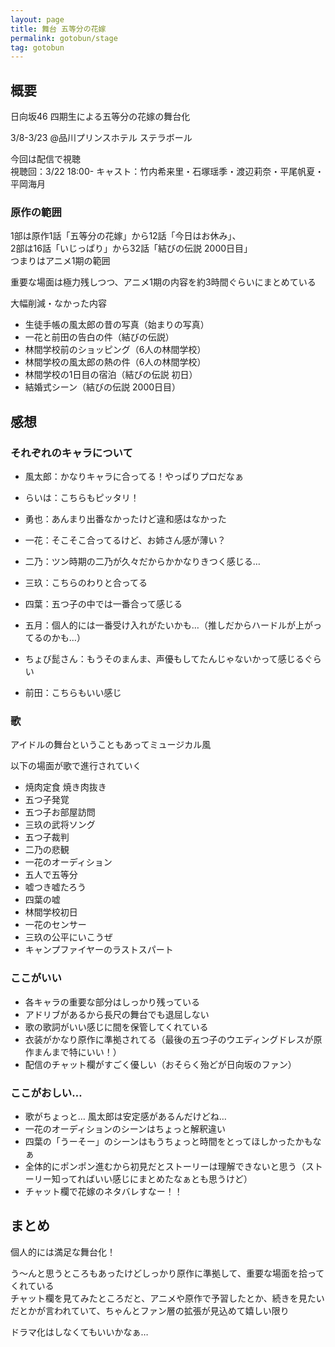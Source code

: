 ```yaml
---
layout: page
title: 舞台 五等分の花嫁
permalink: gotobun/stage
tag: gotobun
---
```


## 概要

日向坂46 四期生による五等分の花嫁の舞台化

3/8-3/23 @品川プリンスホテル ステラボール

今回は配信で視聴  
視聴回：3/22 18:00-
キャスト：竹内希来里・石塚瑶季・渡辺莉奈・平尾帆夏・平岡海月

### 原作の範囲

1部は原作1話「五等分の花嫁」から12話「今日はお休み」、  
2部は16話「いじっぱり」から32話「結びの伝説 2000日目」  
つまりはアニメ1期の範囲

重要な場面は極力残しつつ、アニメ1期の内容を約3時間ぐらいにまとめている  

大幅削減・なかった内容

- 生徒手帳の風太郎の昔の写真（始まりの写真）
- 一花と前田の告白の件（結びの伝説）
- 林間学校前のショッピング（6人の林間学校）
- 林間学校の風太郎の熱の件（6人の林間学校）
- 林間学校の1日目の宿泊（結びの伝説 初日）
- 結婚式シーン（結びの伝説 2000日目）

## 感想

### それぞれのキャラについて

- 風太郎：かなりキャラに合ってる！やっぱりプロだなぁ
- らいは：こちらもピッタリ！
- 勇也：あんまり出番なかったけど違和感はなかった

- 一花：そこそこ合ってるけど、お姉さん感が薄い？
- 二乃：ツン時期の二乃が久々だからかかなりきつく感じる…
- 三玖：こちらのわりと合ってる
- 四葉：五つ子の中では一番合って感じる
- 五月：個人的には一番受け入れがたいかも…（推しだからハードルが上がってるのかも…）  

- ちょび髭さん：もうそのまんま、声優もしてたんじゃないかって感じるぐらい
- 前田：こちらもいい感じ

### 歌

アイドルの舞台ということもあってミュージカル風  

以下の場面が歌で進行されていく

- 焼肉定食 焼き肉抜き
- 五つ子発覚
- 五つ子お部屋訪問
- 三玖の武将ソング
- 五つ子裁判
- 二乃の悲観
- 一花のオーディション
- 五人で五等分
- 嘘つき嘘たろう
- 四葉の嘘
- 林間学校初日
- 一花のセンサー
- 三玖の公平にいこうぜ
- キャンプファイヤーのラストスパート

### ここがいい

- 各キャラの重要な部分はしっかり残っている
- アドリブがあるから長尺の舞台でも退屈しない
- 歌の歌詞がいい感じに間を保管してくれている
- 衣装がかなり原作に準拠されてる（最後の五つ子のウエディングドレスが原作まんまで特にいい！）
- 配信のチャット欄がすごく優しい（おそらく殆どが日向坂のファン）

### ここがおしい…

- 歌がちょっと… 風太郎は安定感があるんだけどね…
- 一花のオーディションのシーンはちょっと解釈違い
- 四葉の「うーそー」のシーンはもうちょっと時間をとってほしかったかもなぁ
- 全体的にポンポン進むから初見だとストーリーは理解できないと思う（ストーリー知ってればいい感じにまとめたなぁとも思うけど）
- チャット欄で花嫁のネタバレすなー！！

## まとめ

個人的には満足な舞台化！

う〜んと思うところもあったけどしっかり原作に準拠して、重要な場面を拾ってくれている  
チャット欄を見てみたところだと、アニメや原作で予習したとか、続きを見たいだとかが言われていて、ちゃんとファン層の拡張が見込めて嬉しい限り  

ドラマ化はしなくてもいいかなぁ…
